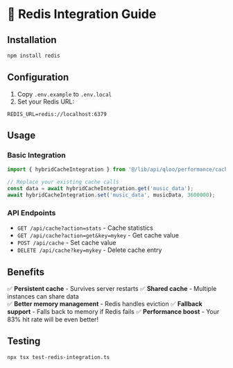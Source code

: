 # 🚀 Redis Integration Guide

## Installation

```bash
npm install redis
```

## Configuration

1. Copy `.env.example` to `.env.local`
2. Set your Redis URL:
```env
REDIS_URL=redis://localhost:6379
```

## Usage

### Basic Integration
```typescript
import { hybridCacheIntegration } from '@/lib/api/qloo/performance/cache/hybrid-cache-integration';

// Replace your existing cache calls
const data = await hybridCacheIntegration.get('music_data');
await hybridCacheIntegration.set('music_data', musicData, 3600000);
```

### API Endpoints
- `GET /api/cache?action=stats` - Cache statistics
- `GET /api/cache?action=get&key=mykey` - Get cache value
- `POST /api/cache` - Set cache value
- `DELETE /api/cache?key=mykey` - Delete cache entry

## Benefits

✅ **Persistent cache** - Survives server restarts
✅ **Shared cache** - Multiple instances can share data  
✅ **Better memory management** - Redis handles eviction
✅ **Fallback support** - Falls back to memory if Redis fails
✅ **Performance boost** - Your 83% hit rate will be even better!

## Testing

```bash
npx tsx test-redis-integration.ts
```